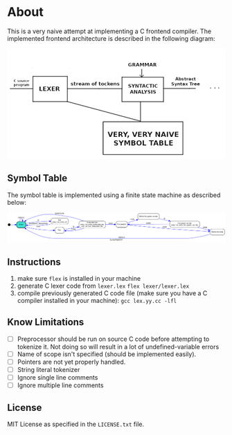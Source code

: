 # About

This is a very naive attempt at implementing a C frontend compiler.
The implemented frontend architecture is described in the following diagram:

![Compiler FrontEnd Design](https://raw.githubusercontent.com/walcht/naive-c-compiler/master/media/frontend_compiler.png)

## Symbol Table

The symbol table is implemented using a finite state machine as described below:

![symbol table finite state machine diagram](https://raw.githubusercontent.com/walcht/naive-c-compiler/master/media/diag_img.png)

## Instructions

1. make sure ```flex``` is installed in your machine
2. generate C lexer code from ```lexer.lex```
  ```flex lexer/lexer.lex```
3. compile previously generated C code file (make sure you have a C compiler installed in your machine):
  ```gcc lex.yy.cc -lfl```

## Know Limitations

- [ ] Preprocessor should be run on source C code before attempting to tokenize it. Not doing so will result in a lot of undefined-variable errors
- [ ] Name of scope isn't specified (should be implemented easily).
- [ ] Pointers are not yet properly handled.
- [ ] String literal tokenizer
- [ ] Ignore single line comments
- [ ] Ignore multiple line comments

## License

MIT License as specified in the ```LICENSE.txt``` file.

